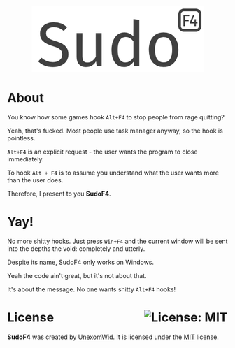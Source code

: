 <p align="center">
  <img src="public/logo.png" width="393" height="152" alt="shinobu">
</p>

# About

You know how some games hook `Alt+F4` to stop people from rage quitting?

Yeah, that's fucked. Most people use task manager anyway, so the hook is pointless.

`Alt+F4` is an explicit request - the user wants the program to close immediately.

To hook `Alt + F4` is to assume you understand what the user wants more than the user does.

Therefore, I present to you **SudoF4**.

# Yay!

No more shitty hooks. Just press `Win+F4` and the current window will be sent into the depths the void: completely and utterly.

Despite its name, SudoF4 only works on Windows.

Yeah the code ain't great, but it's not about that.

It's about the message. No one wants shitty `Alt+F4` hooks!

# License <a href="https://github.com/UnexomWid/SudoF4/blob/master/LICENSE"><img align="right" src="https://img.shields.io/badge/License-MIT-blue.svg" alt="License: MIT" /></a>

**SudoF4** was created by [UnexomWid](https://uw.exom.dev). It is licensed under the [MIT](https://github.com/UnexomWid/SudoF4/blob/master/LICENSE) license.